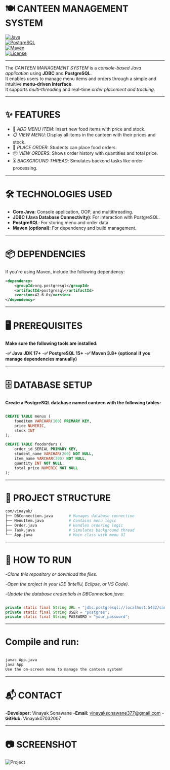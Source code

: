 # 🍽️ CANTEEN MANAGEMENT SYSTEM  
[![Java](https://img.shields.io/badge/Java-17-blue?logo=java)](https://www.oracle.com/java/)  
[![PostgreSQL](https://img.shields.io/badge/PostgreSQL-15-blue?logo=postgresql)](https://www.postgresql.org/)  
[![Maven](https://img.shields.io/badge/Maven-3.8.6-orange?logo=apachemaven)](https://maven.apache.org/)  
[![License](https://img.shields.io/badge/License-MIT-green.svg)](LICENSE)

---

The *CANTEEN MANAGEMENT SYSTEM* is a *console-based Java application* using **JDBC** and **PostgreSQL**.  
It enables users to manage menu items and orders through a simple and intuitive **menu-driven interface**.  
It supports *multi-threading* and real-time *order placement and tracking*.

---

# ✨ FEATURES

- 🍜 *ADD MENU ITEM*: Insert new food items with price and stock.
- 📋 *VIEW MENU*: Display all items in the canteen with their prices and stock.
- 🛒 *PLACE ORDER*: Students can place food orders.
- 📦 *VIEW ORDERS*: Shows order history with quantities and total price.
- ⏳ *BACKGROUND THREAD*: Simulates backend tasks like order processing.

---

# 🛠 TECHNOLOGIES USED

- **Core Java**: Console application, OOP, and multithreading.  
- **JDBC (Java Database Connectivity)**: For interaction with PostgreSQL.  
- **PostgreSQL**: For storing menu and order data.  
- **Maven (optional)**: For dependency and build management.

---

# 📦 DEPENDENCIES

If you're using Maven, include the following dependency:

```xml
<dependency>
    <groupId>org.postgresql</groupId>
    <artifactId>postgresql</artifactId>
    <version>42.6.0</version>
</dependency>
```


---


# 🖥 PREREQUISITES

**Make sure the following tools are installed:**

-**✅ Java JDK 17+**
-**✅ PostgreSQL 15+**
-**✅ Maven 3.8+ (optional if you manage dependencies manually)**

---


# 🗄 DATABASE SETUP
**Create a PostgreSQL database named canteen with the following tables:**

```sql

CREATE TABLE menus (
    fooditem VARCHAR(100) PRIMARY KEY,
    price NUMERIC,
    stock INT
);

CREATE TABLE foodorders (
    order_id SERIAL PRIMARY KEY,
    student_name VARCHAR(200) NOT NULL,
    item_name VARCHAR(300) NOT NULL,
    quantity INT NOT NULL,
    total_price NUMERIC NOT NULL
);

```
---

# 📂 PROJECT STRUCTURE

```bash
com/vinayak/
├── DBConnection.java       # Manages database connection
├── MenuItem.java           # Contains menu logic
├── Order.java              # Handles ordering logic
├── Task.java               # Simulates background thread
└── App.java                # Main class with menu UI
```

---

# 🚀 HOW TO RUN
-*Clone this repository or download the files.*

-*Open the project in your IDE (IntelliJ, Eclipse, or VS Code).*

-*Update the database credentials in DBConnection.java:*

```java

private static final String URL = "jdbc:postgresql://localhost:5432/canteen";
private static final String USER = "postgres";
private static final String PASSWORD = "your_password";
```


---

# Compile and run:

```bash

javac App.java
java App
Use the on-screen menu to manage the canteen system!
```
---

# 📬 CONTACT
-**Developer:** Vinayak Sonawane
-**Email:** vinayaksonawane377@gmail.com
-**GitHub:** Vinayak07032007

---

# 📷 SCREENSHOT


![Project]()

